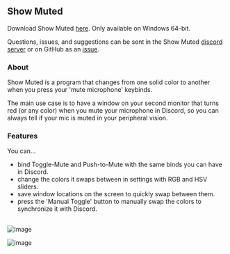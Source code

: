 ## Show Muted
Download Show Muted [here](https://github.com/BoCentury/showmuted/releases). Only available on Windows 64-bit.  
  
Questions, issues, and suggestions can be sent in the Show Muted [discord server](https://discord.gg/SWSuqvscEa) or on GitHub as an [issue](https://github.com/BoCentury/showmuted/issues).

### About
Show Muted is a program that changes from one solid color to another when you press your 'mute microphone' keybinds.  
  
The main use case is to have a window on your second monitor that turns red (or any color) when you mute your microphone in Discord, so you can always tell if your mic is muted in your peripheral vision.  

### Features
You can...
- bind Toggle-Mute and Push-to-Mute with the same binds you can have in Discord.
- change the colors it swaps between in settings with RGB and HSV sliders.
- save window locations on the screen to quickly swap between them.
- press the 'Manual Toggle' button to manually swap the colors to synchronize it with Discord.

## 
![image](https://user-images.githubusercontent.com/88692413/226098835-98983092-fd4a-4faa-aad9-aab1b3ee29df.png)  
  
![image](https://user-images.githubusercontent.com/88692413/226098859-ac835499-5eaa-4773-9c8d-60281f53b765.png)
